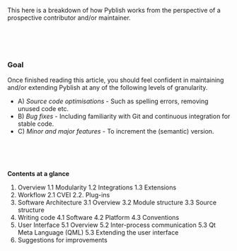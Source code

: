 This here is a breakdown of how Pyblish works from the perspective of a prospective contributor and/or maintainer.

<br>
<br>
<br>

### Goal

Once finished reading this article, you should feel confident in maintaining and/or extending Pyblish at any of the following levels of granularity.

- A) *Source code optimisations* - Such as spelling errors, removing unused code etc.
- B) *Bug fixes* - Including familiarity with Git and continuous integration for stable code.
- C) *Minor and major features* - To increment the (semantic) version.

<br>
<br>
<br>

**Contents at a glance**

1. Overview
 1.1 Modularity
 1.2 Integrations
 1.3 Extensions
2. Workflow
 2.1 CVEI
 2.2. Plug-ins
3. Software Architecture
 3.1 Overview
 3.2 Module structure
 3.3 Source structure
4. Writing code
 4.1 Software
 4.2 Platform
 4.3 Conventions
5. User Interface
 5.1 Overview
 5.2 Inter-process communication
 5.3 Qt Meta Language (QML)
 5.3 Extending the user interface
6. Suggestions for improvements

